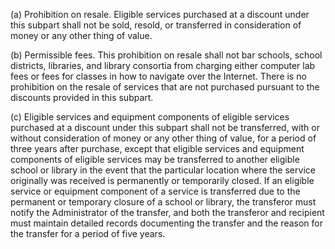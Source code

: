 (a) Prohibition on resale. Eligible services purchased at a discount under this subpart shall not be sold, resold, or transferred in consideration of money or any other thing of value.

(b) Permissible fees. This prohibition on resale shall not bar schools, school districts, libraries, and library consortia from charging either computer lab fees or fees for classes in how to navigate over the Internet. There is no prohibition on the resale of services that are not purchased pursuant to the discounts provided in this subpart.

(c) Eligible services and equipment components of eligible services purchased at a discount under this subpart shall not be transferred, with or without consideration of money or any other thing of value, for a period of three years after purchase, except that eligible services and equipment components of eligible services may be transferred to another eligible school or library in the event that the particular location where the service originally was received is permanently or temporarily closed. If an eligible service or equipment component of a service is transferred due to the permanent or temporary closure of a school or library, the transferor must notify the Administrator of the transfer, and both the transferor and recipient must maintain detailed records documenting the transfer and the reason for the transfer for a period of five years.

